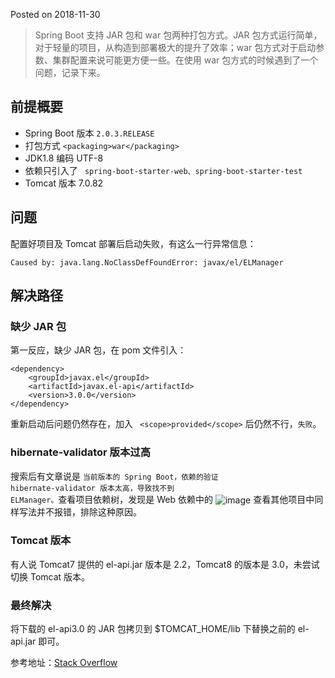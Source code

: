 Posted on 2018-11-30
> Spring Boot 支持 JAR 包和 war 包两种打包方式。JAR 包方式运行简单，对于轻量的项目，从构造到部署极大的提升了效率；war 包方式对于启动参数、集群配置来说可能更方便一些。在使用 war 包方式的时候遇到了一个问题，记录下来。

## 前提概要
- Spring Boot 版本 <code>2.0.3.RELEASE</code>
- 打包方式  ```<packaging>war</packaging>```
- JDK1.8 编码 UTF-8
- 依赖只引入了 ``` spring-boot-starter-web、spring-boot-starter-test```
- Tomcat 版本 7.0.82

## 问题
配置好项目及 Tomcat 部署后启动失败，有这么一行异常信息：
```
Caused by: java.lang.NoClassDefFoundError: javax/el/ELManager
```

## 解决路径
### 缺少 JAR 包
第一反应，缺少 JAR 包，在 pom 文件引入：
```
<dependency>
    <groupId>javax.el</groupId>
    <artifactId>javax.el-api</artifactId>
    <version>3.0.0</version>
</dependency>
```
重新启动后问题仍然存在，加入 ` <scope>provided</scope>`  后仍然不行，<code>失败</code>。

### hibernate-validator 版本过高
搜索后有文章说是 <code>当前版本的 Spring Boot，依赖的验证 hibernate-validator 版本太高，导致找不到 ELManager。</code>查看项目依赖树，发现是 Web 依赖中的
<img src="https://tryme.wang/usr/images/sina/5cd95cd384355.jpg" align="center" alt="image">
查看其他项目中同样写法并不报错，排除这种原因。

### Tomcat 版本
有人说 Tomcat7 提供的 el-api.jar 版本是 2.2，Tomcat8 的版本是 3.0，未尝试切换 Tomcat 版本。

### 最终解决
将下载的 el-api3.0 的 JAR 包拷贝到 $TOMCAT_HOME/lib 下替换之前的 el-api.jar 即可。

参考地址：[Stack Overflow](https://stackoverflow.com/questions/45841464/java-lang-noclassdeffounderror-javax-el-elmanager)
